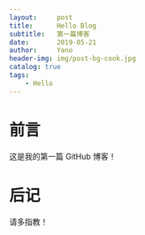 ```yaml
---
layout:     post
title:      Hello Blog
subtitle:   第一篇博客
date:       2019-05-21
author:     Yano
header-img: img/post-bg-cook.jpg
catalog: true
tags:
    - Hello
---
```


# 前言

这是我的第一篇 GitHub 博客！


# 后记

请多指教！
